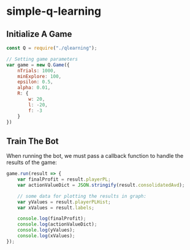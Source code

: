 # simple-q-learning

## Initialize A Game
```javascript
const Q = require("./qlearning");

// Setting game parameters
var game = new Q.Game({
    nTrials: 1000,
    minExplore: 100,
    epsilon: 0.5,
    alpha: 0.01,
    R: {
        w: 20, 
        l: -20,
        f: -3
    }
})
```

## Train The Bot

When running the bot, we must pass a callback function to handle the results of the game:

```javascript
game.run(result => {
    var finalProfit = result.playerPL;
    var actionValueDict = JSON.stringify(result.consolidatedAvd);

    // some data for plotting the results in graph:
    var yValues = result.playerPLHist;
    var xValues = result.labels;

    console.log(finalProfit);
    console.log(actionValueDict);
    console.log(yValues);
    console.log(xValues);
});
```
